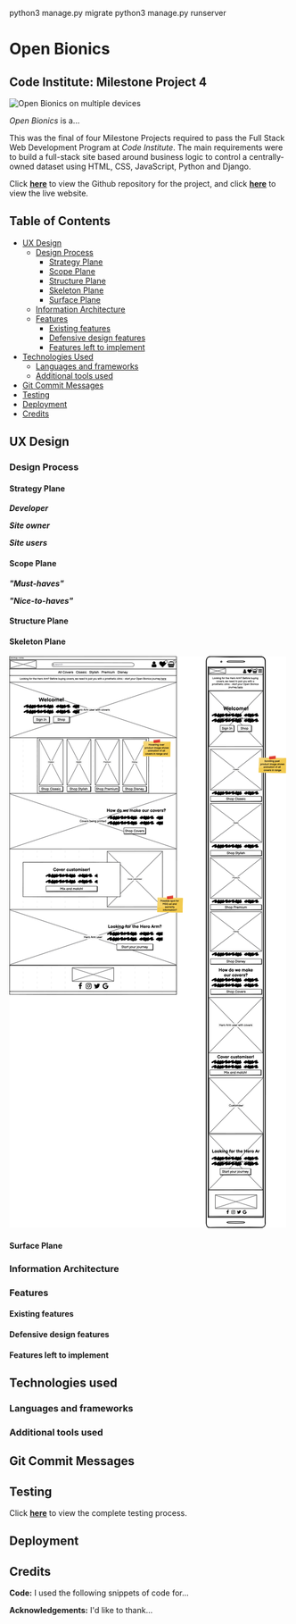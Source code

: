 python3 manage.py migrate
python3 manage.py runserver

# Open Bionics

## Code Institute: Milestone Project 4

![Open Bionics on multiple devices](static/images/readme/ob-app-responsive.png)

_Open Bionics_ is a...

This was the final of four Milestone Projects required to pass the Full Stack Web Development Program at _Code Institute_. The main requirements were to build a full-stack site based around business logic to control a centrally-owned dataset using HTML, CSS, JavaScript, Python and Django.

Click **[here](https://github.com/zoet24/ob-covers)** to view the Github repository for the project, and click **[here](#)** to view the live website.

## Table of Contents

- [UX Design](#ux-design)
    - [Design Process](#design-process)
        - [Strategy Plane](#strategy-plane)
        - [Scope Plane](#scope-plane)
        - [Structure Plane](#structure-plane)
        - [Skeleton Plane](#skeleton-plane)
        - [Surface Plane](#surface-plane)
    - [Information Architecture](#information-architecture)
    - [Features](#features)
        - [Existing features](#existing-features)
        - [Defensive design features](#defensive-design-features)
        - [Features left to implement](#features-left-to-implement)
- [Technologies Used](#technologies-used)
    - [Languages and frameworks](#languages-and-frameworks)
    - [Additional tools used](#additional-tools-used)
- [Git Commit Messages](#git-commit-messages)
- [Testing](#testing)
- [Deployment](#deployment)
- [Credits](#credits)

## UX Design
### Design Process
#### Strategy Plane
_**Developer**_

_**Site owner**_

_**Site users**_

#### Scope Plane

_**"Must-haves"**_

_**"Nice-to-haves"**_

#### Structure Plane

#### Skeleton Plane
![Open Bionics - Home page wireframe](media/readme/wireframes-home.png)

#### Surface Plane

### Information Architecture

### Features
#### Existing features

#### Defensive design features

#### Features left to implement

## Technologies used
### Languages and frameworks

### Additional tools used

## Git Commit Messages

## Testing
Click **[here](readme-testing.md)** to view the complete testing process.

## Deployment

## Credits

__Code:__
I used the following snippets of code for...

__Acknowledgements:__
I'd like to thank...